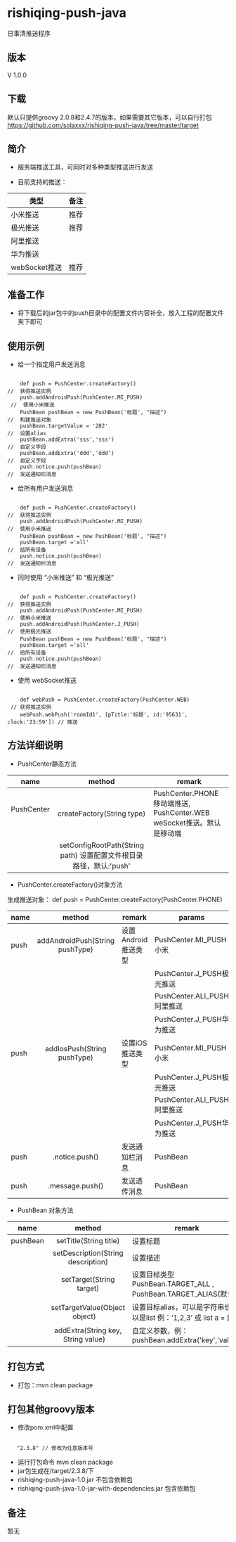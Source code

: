 # rishiqing-push-java
日事清推送程序

版本
-----
V 1.0.0



下载
-----
默认只提供groovy 2.0.8和2.4.7的版本，如果需要其它版本，可以自行打包
https://github.com/solaxxx/rishiqing-push-java/tree/master/target



简介
-----
* 服务端推送工具，可同时对多种类型推送进行发送

* 目前支持的推送：

| 类型        | 备注     |
| ------------- | ------------- |
| 小米推送 | 推荐 |
| 极光推送 | 推荐 |
| 阿里推送 |  |
| 华为推送 |  |
| webSocket推送 | 推荐 |


准备工作
-----
* 将下载后的jar包中的push目录中的配置文件内容补全，放入工程的配置文件夹下即可



使用示例
-----
* 给一个指定用户发送消息
<pre><code>
    def push = PushCenter.createFactory()                            //  获得推送实例
    push.addAndroidPush(PushCenter.MI_PUSH)                          //  使用小米推送
    PushBean pushBean = new PushBean('标题', "描述")                  //  构建推送对象
    pushBean.targetValue = '282'                                     //  设置alias
    pushBean.addExtra('sss','sss')                                   //  自定义字段  
    pushBean.addExtra('ddd','ddd')                                   //  自定义字段  
    push.notice.push(pushBean)                                       //  发送通知栏消息
</code></pre>

* 给所有用户发送消息
<pre><code>
    def push = PushCenter.createFactory()                             //  获得推送实例
    push.addAndroidPush(PushCenter.MI_PUSH)                           //  使用小米推送
    PushBean pushBean = new PushBean('标题', "描述")         
    pushBean.target ='all'                                            //  给所有设备
    push.notice.push(pushBean)                                        //  发送通知栏消息
</code></pre>

* 同时使用 “小米推送” 和 “极光推送” 
<pre><code>
    def push = PushCenter.createFactory()                             //  获得推送实例
    push.addAndroidPush(PushCenter.MI_PUSH)                           //  使用小米推送
    push.addAndroidPush(PushCenter.J_PUSH)                            //  使用极光推送
    PushBean pushBean = new PushBean('标题', "描述")         
    pushBean.target ='all'                                            //  给所有设备
    push.notice.push(pushBean)                                        //  发送通知栏消息
</code></pre>

* 使用 webSocket推送
<pre><code>
    def webPush = PushCenter.createFactory(PushCenter.WEB)            // 获得推送实例
    webPush.webPush('roomId1', [pTitle:'标题', id:'95631', clock:'23:59']) // 推送
</code></pre>

方法详细说明
-----
* PushCenter静态方法

| name          | method        |remark |
| ------------- |:-------------:| ------- |
| PushCenter    | createFactory(String type) |PushCenter.PHONE 移动端推送, PushCenter.WEB weSocket推送。默认是移动端
||setConfigRootPath(String path) 设置配置文件根目录路径，默认:'push'||



* PushCenter.createFactory()对象方法

生成推送对象：
def push = PushCenter.createFactory(PushCenter.PHONE)

| name          | method        |remark |params |
| ------------- |:-------------:| ------- | ------- |
|push|addAndroidPush(String pushType)|设置Android推送类型|PushCenter.MI_PUSH 小米|
||||PushCenter.J_PUSH极光推送|
||||PushCenter.ALI_PUSH阿里推送|
||||PushCenter.J_PUSH华为推送|
|push|addIosPush(String pushType)|设置iOS推送类型|PushCenter.MI_PUSH 小米|
||||PushCenter.J_PUSH极光推送|
||||PushCenter.ALI_PUSH阿里推送|
||||PushCenter.J_PUSH华为推送|
|push|.notice.push()|发送通知栏消息|PushBean|
|push|.message.push()|发送透传消息|PushBean|


* PushBean 对象方法

| name          | method        |remark |
| ------------- |:-------------:| ------- |
| pushBean      | setTitle(String title)      |设置标题|
|               | setDescription(String description)      |设置描述|
|               | setTarget(String target)      |设置目标类型  PushBean.TARGET_ALL , PushBean.TARGET_ALIAS(默认) |
|               | setTargetValue(Object object)     | 设置目标alias，可以是字符串也可以是list  例：‘1,2,3’ 或 list a = [] |
|               | addExtra(String key, String value)      | 自定义参数，例：pushBean.addExtra('key','value')|




打包方式
-----
* 打包：mvn clean package

打包其他groovy版本
-----
* 修改pom.xml中配置

<pre><code>
   "<groovy.version>2.3.8</groovy.version>" // 修改为任意版本号
</code></pre>


*  运行打包命令 mvn clean package
*  jar包生成在/target/2.3.8/下
*  rishiqing-push-java-1.0.jar 不包含依赖包
*  rishiqing-push-java-1.0-jar-with-dependencies.jar 包含依赖包


备注
-----
暂无

